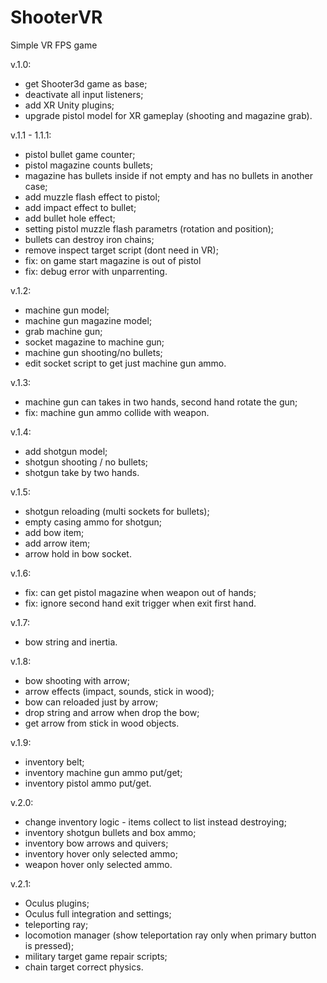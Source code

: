 # ShooterVR
Simple VR FPS game

v.1.0:
- get Shooter3d game as base;
- deactivate all input listeners;
- add XR Unity plugins;
- upgrade pistol model for XR gameplay (shooting and magazine grab).

v.1.1 - 1.1.1:
- pistol bullet game counter;
- pistol magazine counts bullets;
- magazine has bullets inside if not empty and has no bullets in another case;
- add muzzle flash effect to pistol;
- add impact effect to bullet;
- add bullet hole effect;
- setting pistol muzzle flash parametrs (rotation and position);
- bullets can destroy iron chains;
- remove inspect target script (dont need in VR);
- fix: on game start magazine is out of pistol
- fix: debug error with unparrenting.

v.1.2:
- machine gun model;
- machine gun magazine model;
- grab machine gun;
- socket magazine to machine gun;
- machine gun shooting/no bullets;
- edit socket script to get just machine gun ammo.

v.1.3:
- machine gun can takes in two hands, second hand rotate the gun;
- fix: machine gun ammo collide with weapon.

v.1.4:
- add shotgun model;
- shotgun shooting / no bullets;
- shotgun take by two hands.

v.1.5:
- shotgun reloading (multi sockets for bullets);
- empty casing ammo for shotgun;
- add bow item;
- add arrow item;
- arrow hold in bow socket.

v.1.6:
- fix: can get pistol magazine when weapon out of hands;
- fix: ignore second hand exit trigger when exit first hand.

v.1.7:
- bow string and inertia.

v.1.8:
- bow shooting with arrow;
- arrow effects (impact, sounds, stick in wood);
- bow can reloaded just by arrow;
- drop string and arrow when drop the bow;
- get arrow from stick in wood objects.

v.1.9:
- inventory belt;
- inventory machine gun ammo put/get;
- inventory pistol ammo put/get.

v.2.0:
- change inventory logic - items collect to list instead destroying;
- inventory shotgun bullets and box ammo;
- inventory bow arrows and quivers;
- inventory hover only selected ammo;
- weapon hover only selected ammo.

v.2.1:
- Oculus plugins;
- Oculus full integration and settings;
- teleporting ray;
- locomotion manager (show teleportation ray only when primary button is pressed);
- military target game repair scripts;
- chain target correct physics.
